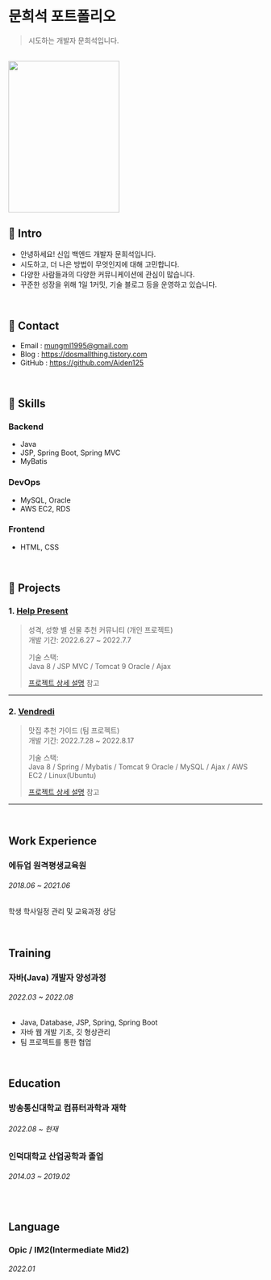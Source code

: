# 문희석 포트폴리오
>시도하는 개발자 문희석입니다.

</br>
<img src="https://user-images.githubusercontent.com/101315869/184684333-6b12082d-2c0a-477b-825e-e6a66a777f8d.jpg" width="220" height="300">

## :pushpin: Intro
- 안녕하세요! 신입 백엔드 개발자 문희석입니다.
- 시도하고, 더 나은 방법이 무엇인지에 대해 고민합니다.
- 다양한 사람들과의 다양한 커뮤니케이션에 관심이 많습니다.
- 꾸준한 성장을 위해 1일 1커밋, 기술 블로그 등을 운영하고 있습니다.


</br>

## :pushpin: Contact
- Email : mungml1995@gmail.com
- Blog : https://dosmallthing.tistory.com
- GitHub : https://github.com/Aiden125

</br>

## :pushpin: Skills
### Backend
- Java
- JSP, Spring Boot, Spring MVC
- MyBatis
### DevOps
- MySQL, Oracle
- AWS EC2, RDS
### Frontend
- HTML, CSS

</br>

## :pushpin: Projects
### 1. [Help Present](https://github.com/Aiden125/Help_present)
>성격, 성향 별 선물 추천 커뮤니티 (개인 프로젝트)  
>개발 기간: 2022.6.27 ~ 2022.7.7  
>  
>기술 스택:  
>Java 8 / JSP MVC / Tomcat 9
>Oracle / Ajax
>  
>[프로젝트 상세 설명](https://github.com/Integerous/goQuality) 참고

---

### 2. [Vendredi](https://github.com/Aiden125/Vendredi)
>맛집 추천 가이드  (팀 프로젝트)  
>개발 기간: 2022.7.28 ~ 2022.8.17  
>  
>기술 스택:  
>Java 8 / Spring / Mybatis / Tomcat 9 
>Oracle / MySQL / Ajax / AWS EC2 / Linux(Ubuntu)
>  
>[프로젝트 상세 설명](https://github.com/Aiden125/Vendredi) 참고

---

</br>

## Work Experience
### 에듀업 원격평생교육원
###### 2018.06 ~ 2021.06
학생 학사일정 관리 및 교육과정 상담

</br>

## Training
### 자바(Java) 개발자 양성과정
###### 2022.03 ~ 2022.08
- Java, Database, JSP, Spring, Spring Boot
- 자바 웹 개발 기초,  깃 형상관리
- 팀 프로젝트를 통한 협업 

</br>

## Education
### 방송통신대학교 컴퓨터과학과 재학
###### 2022.08 ~ 현재
### 인덕대학교 산업공학과 졸업
###### 2014.03 ~ 2019.02

</br>

## Language
### Opic / IM2(Intermediate Mid2)
###### 2022.01
